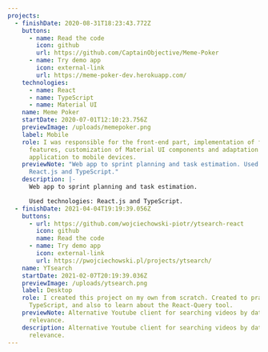 ```yaml
---
projects:
  - finishDate: 2020-08-31T18:23:43.772Z
    buttons:
      - name: Read the code
        icon: github
        url: https://github.com/CaptainObjective/Meme-Poker
      - name: Try demo app
        icon: external-link
        url: https://meme-poker-dev.herokuapp.com/
    technologies:
      - name: React
      - name: TypeScript
      - name: Material UI
    name: Meme Poker
    startDate: 2020-07-01T12:10:23.756Z
    previewImage: /uploads/memepoker.png
    label: Mobile
    role: I was responsible for the front-end part, implementation of front-end
      features, customization of Material UI components and adaptation of the
      application to mobile devices.
    previewNote: "Web app to sprint planning and task estimation. Used technologies:
      React.js and TypeScript."
    description: |-
      Web app to sprint planning and task estimation.

      Used technologies: React.js and TypeScript.
  - finishDate: 2021-04-04T19:19:39.056Z
    buttons:
      - url: https://github.com/wojciechowski-piotr/ytsearch-react
        icon: github
        name: Read the code
      - name: Try demo app
        icon: external-link
        url: https://pwojciechowski.pl/projects/ytsearch/
    name: YTsearch
    startDate: 2021-02-07T20:19:39.036Z
    previewImage: /uploads/ytsearch.png
    label: Desktop
    role: I created this project on my own from scratch. Created to practice React,
      TypeScript, and also to learn about the React-Query tool.
    previewNote: Alternative Youtube client for searching videos by date, views or
      relevance.
    description: Alternative Youtube client for searching videos by date, views or
      relevance.
---
```

